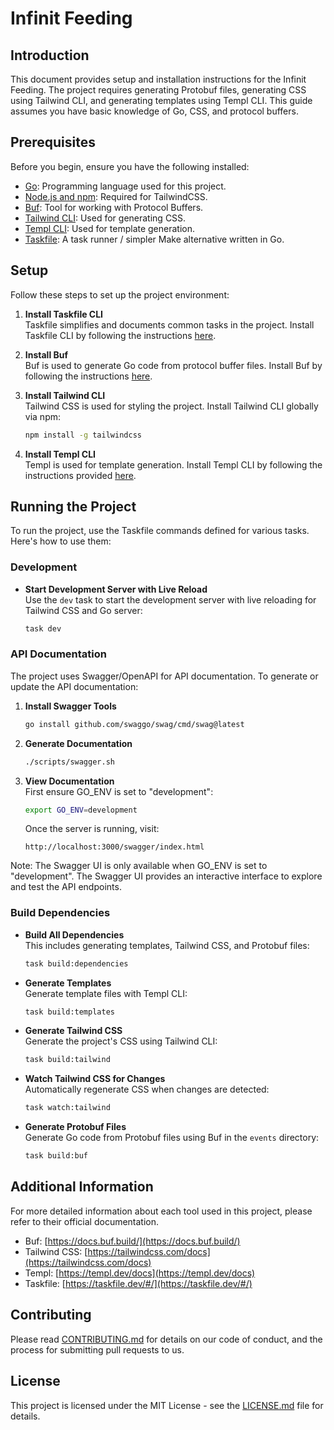 # Infinit Feeding 

## Introduction

This document provides setup and installation instructions for the Infinit Feeding. The project requires generating Protobuf files, generating CSS using Tailwind CLI, and generating templates using Templ CLI. This guide assumes you have basic knowledge of Go, CSS, and protocol buffers.

## Prerequisites

Before you begin, ensure you have the following installed:
- [Go](https://golang.org/dl/): Programming language used for this project.
- [Node.js and npm](https://nodejs.org/en/download/): Required for TailwindCSS.
- [Buf](https://docs.buf.build/installation): Tool for working with Protocol Buffers.
- [Tailwind CLI](https://tailwindcss.com/docs/installation): Used for generating CSS.
- [Templ CLI](https://templ.dev/docs/getting-started/installation): Used for template generation.
- [Taskfile](https://taskfile.dev/#/installation): A task runner / simpler Make alternative written in Go.

## Setup

Follow these steps to set up the project environment:

1. **Install Taskfile CLI**  
   Taskfile simplifies and documents common tasks in the project. Install Taskfile CLI by following the instructions [here](https://taskfile.dev/#/installation).

2. **Install Buf**  
   Buf is used to generate Go code from protocol buffer files. Install Buf by following the instructions [here](https://docs.buf.build/installation).

3. **Install Tailwind CLI**  
   Tailwind CSS is used for styling the project. Install Tailwind CLI globally via npm:
   ```bash
   npm install -g tailwindcss
   ```

4. **Install Templ CLI**  
   Templ is used for template generation. Install Templ CLI by following the instructions provided [here](https://templ.dev/docs/getting-started/installation).

## Running the Project

To run the project, use the Taskfile commands defined for various tasks. Here's how to use them:

### Development

- **Start Development Server with Live Reload**  
  Use the `dev` task to start the development server with live reloading for Tailwind CSS and Go server:
  ```bash
  task dev
  ```

### API Documentation
The project uses Swagger/OpenAPI for API documentation. To generate or update the API documentation:

1. **Install Swagger Tools**
   ```bash
   go install github.com/swaggo/swag/cmd/swag@latest
   ```

2. **Generate Documentation**
   ```bash
   ./scripts/swagger.sh
   ```

3. **View Documentation**  
   First ensure GO_ENV is set to "development":
   ```bash
   export GO_ENV=development
   ```
   
   Once the server is running, visit:
   ```
   http://localhost:3000/swagger/index.html
   ```

Note: The Swagger UI is only available when GO_ENV is set to "development". The Swagger UI provides an interactive interface to explore and test the API endpoints.

### Build Dependencies

- **Build All Dependencies**  
  This includes generating templates, Tailwind CSS, and Protobuf files:
  ```bash
  task build:dependencies
  ```

- **Generate Templates**  
  Generate template files with Templ CLI:
  ```bash
  task build:templates
  ```

- **Generate Tailwind CSS**  
  Generate the project's CSS using Tailwind CLI:
  ```bash
  task build:tailwind
  ```

- **Watch Tailwind CSS for Changes**  
  Automatically regenerate CSS when changes are detected:
  ```bash
  task watch:tailwind
  ```

- **Generate Protobuf Files**  
  Generate Go code from Protobuf files using Buf in the `events` directory:
  ```bash
  task build:buf
  ```

## Additional Information

For more detailed information about each tool used in this project, please refer to their official documentation.

- Buf: [https://docs.buf.build/](https://docs.buf.build/)
- Tailwind CSS: [https://tailwindcss.com/docs](https://tailwindcss.com/docs)
- Templ: [https://templ.dev/docs](https://templ.dev/docs)
- Taskfile: [https://taskfile.dev/#/](https://taskfile.dev/#/)

## Contributing

Please read [CONTRIBUTING.md](/CONTRIBUTING.md) for details on our code of conduct, and the process for submitting pull requests to us.

## License

This project is licensed under the MIT License - see the [LICENSE.md](LICENSE.md) file for details.
